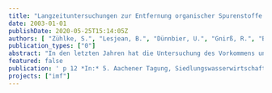 ```yaml
---
title: "Langzeituntersuchungen zur Entfernung organischer Spurenstoffe mit zwei Membranbelebungsanlagen im Vergleich zu einem konventionellen Klärwerk"
date: 2003-01-01
publishDate: 2020-05-25T15:14:05Z
authors: [ "Zühlke, S.", "Lesjean, B.", "Dünnbier, U.", "Gnirß, R.", "Buisson, H." ]
publication_types: ["0"]
abstract: "In den letzten Jahren hat die Untersuchung des Vorkommens und Verhaltens von Arzneistoffen und endokrin wirksamen Substanzen in der Umwelt zunehmend an Bedeutung gewonnen (Daughton and Ternes, 1999; Kümmerer, 2001; Heberer, 2002). Verschiedene Studien zeigten, dass abwasserbürtige Verbindungen zum Teil nicht oder nicht vollständig durch die Behandlung des Abwassers entfernt werden (Heberer, 2002; Ternes, 1998; Daughton and Ternes, 1999). Somit  können unter anderem Humanpharmazeutika und deren Metabolite über Kläranlagenabläufe in die aquatische Umwelt gelangen. Da die Wirkschwelle solcher Verbindungen zum Teil schon in sehr geringer Konzentration erreicht wird (z.B. Ethinylestradiol - Purdom et al., 1994) oder die Datenlage hierzu unzureichend ist, gewinnt die Entfernung der Spurenstoffe während der Abwasserbehandlung immer mehr an Bedeutung. Membranbelebungsanlagen könnten hier einen verbesserten Rückhalt bewirken. Neben der biologischen Phosphor- und Stickstoffentfernung (Gnirss et al., 2003; Lesjean et al., 2002) war es Ziel dieses Forschungsprojektes, die Entfernung von ausgewählten organischen Spurenstoffen in zwei Membranbelebungsanlagen im Vergleich zu einem konventionellen Klärwerk zu untersuchen."
featured: false
publication: ' p 12 *In:* 5. Aachener Tagung, Siedlungswasserwirtschaft und Verfahrentechnik. Aachen, Germany. 30.09.-01.10.2003'
projects: ["imf"]
---
```


